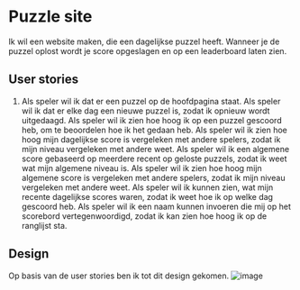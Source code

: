 # Puzzle site
 
Ik wil een website maken, die een dagelijkse puzzel heeft. Wanneer je de puzzel oplost wordt je score opgeslagen en op een leaderboard laten zien.

## User stories
1. Als speler wil ik dat er een puzzel op de hoofdpagina staat.
Als speler wil ik dat er elke dag een nieuwe puzzel is, zodat ik opnieuw wordt uitgedaagd.
Als speler wil ik zien hoe hoog ik op een puzzel gescoord heb, om te beoordelen hoe ik het gedaan heb.
Als speler wil ik zien hoe hoog mijn dagelijkse score is vergeleken met andere spelers, zodat ik mijn niveau vergeleken met andere weet.
Als speler wil ik een algemene score gebaseerd op meerdere recent op geloste puzzels, zodat ik weet wat mijn algemene niveau is.
Als speler wil ik zien hoe hoog mijn algemene score is vergeleken met andere spelers, zodat ik mijn niveau vergeleken met andere weet.
Als speler wil ik kunnen zien, wat mijn recente dagelijkse scores waren, zodat ik weet hoe ik op welke dag gescoord heb.
Als speler wil ik een naam kunnen invoeren die mij op het scorebord vertegenwoordigd, zodat ik kan zien hoe hoog ik op de ranglijst sta.

## Design 
Op basis van de user stories ben ik tot dit design gekomen.
![image](https://user-images.githubusercontent.com/49039524/174485395-541cb678-7198-466e-b363-1b0512bc3d34.png)
